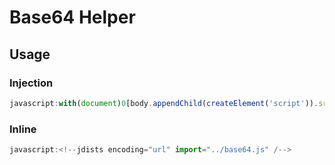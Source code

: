 # Base64 Helper

## Usage

### Injection

```js
javascript:with(document)0[body.appendChild(createElement('script')).src='https://raw.githubusercontent.com/zswang/base64helper/master/base64.js?'+Math.random()]
```

### Inline

```js
javascript:<!--jdists encoding="url" import="../base64.js" /-->
```